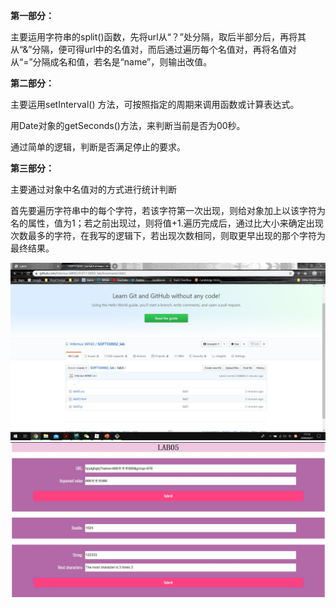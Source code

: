 **第一部分：**

主要运用字符串的split()函数，先将url从“？”处分隔，取后半部分后，再将其从“&”分隔，便可得url中的名值对，而后通过遍历每个名值对，再将名值对从“=”分隔成名和值，若名是“name”，则输出改值。

**第二部分：**

主要运用setInterval() 方法，可按照指定的周期来调用函数或计算表达式。

用Date对象的getSeconds()方法，来判断当前是否为00秒。

通过简单的逻辑，判断是否满足停止的要求。

**第三部分：**

主要通过对象中名值对的方式进行统计判断

首先要遍历字符串中的每个字符，若该字符第一次出现，则给对象加上以该字符为名的属性，值为1；若之前出现过，则将值+1.遍历完成后，通过比大小来确定出现次数最多的字符，在我写的逻辑下，若出现次数相同，则取更早出现的那个字符为最终结果。

![GitHub截图](./GitHub截图.jpg)![网页效果](./网页效果.jpg)